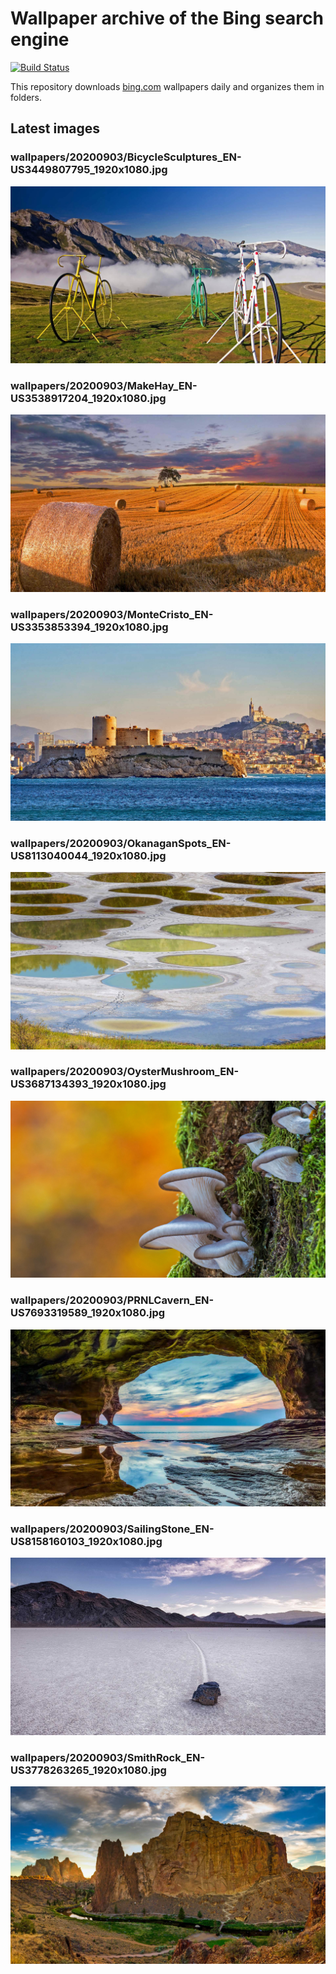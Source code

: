 # Wallpaper archive of the Bing search engine

[![Build Status](https://travis-ci.org/kijart/bing-daily-images-dl.svg?branch=wallpapers)](https://travis-ci.org/kijart/bing-daily-images-dl)

This repository downloads [bing.com](https://www.bing.com) wallpapers daily and organizes them in folders.

## Latest images

<!-- Wallpapers -->

### wallpapers/20200903/BicycleSculptures_EN-US3449807795_1920x1080.jpg

![wallpapers/20200903/BicycleSculptures_EN-US3449807795_1920x1080.jpg](wallpapers/20200903/BicycleSculptures_EN-US3449807795_1920x1080.jpg)

### wallpapers/20200903/MakeHay_EN-US3538917204_1920x1080.jpg

![wallpapers/20200903/MakeHay_EN-US3538917204_1920x1080.jpg](wallpapers/20200903/MakeHay_EN-US3538917204_1920x1080.jpg)

### wallpapers/20200903/MonteCristo_EN-US3353853394_1920x1080.jpg

![wallpapers/20200903/MonteCristo_EN-US3353853394_1920x1080.jpg](wallpapers/20200903/MonteCristo_EN-US3353853394_1920x1080.jpg)

### wallpapers/20200903/OkanaganSpots_EN-US8113040044_1920x1080.jpg

![wallpapers/20200903/OkanaganSpots_EN-US8113040044_1920x1080.jpg](wallpapers/20200903/OkanaganSpots_EN-US8113040044_1920x1080.jpg)

### wallpapers/20200903/OysterMushroom_EN-US3687134393_1920x1080.jpg

![wallpapers/20200903/OysterMushroom_EN-US3687134393_1920x1080.jpg](wallpapers/20200903/OysterMushroom_EN-US3687134393_1920x1080.jpg)

### wallpapers/20200903/PRNLCavern_EN-US7693319589_1920x1080.jpg

![wallpapers/20200903/PRNLCavern_EN-US7693319589_1920x1080.jpg](wallpapers/20200903/PRNLCavern_EN-US7693319589_1920x1080.jpg)

### wallpapers/20200903/SailingStone_EN-US8158160103_1920x1080.jpg

![wallpapers/20200903/SailingStone_EN-US8158160103_1920x1080.jpg](wallpapers/20200903/SailingStone_EN-US8158160103_1920x1080.jpg)

### wallpapers/20200903/SmithRock_EN-US3778263265_1920x1080.jpg

![wallpapers/20200903/SmithRock_EN-US3778263265_1920x1080.jpg](wallpapers/20200903/SmithRock_EN-US3778263265_1920x1080.jpg)

